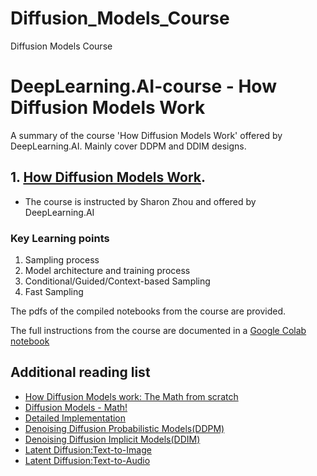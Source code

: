 # Diffusion_Models_Course
Diffusion Models Course 

# DeepLearning.AI-course - How Diffusion Models Work
A summary of the course 'How Diffusion Models Work' offered by DeepLearning.AI. Mainly cover DDPM and DDIM designs.

## 1. [How Diffusion Models Work](https://www.deeplearning.ai/short-courses/how-diffusion-models-work/).
  - The course is instructed by Sharon Zhou and offered by DeepLearning.AI
 

### Key Learning points

1. Sampling process
2. Model architecture and training process
3. Conditional/Guided/Context-based Sampling
4. Fast Sampling
  
The pdfs of the compiled notebooks from the course are provided.

The full instructions from the course are documented in a [Google Colab notebook](https://github.com/arjunp17/Diffusion_Models_Course/blob/main/Diffusion_Models.ipynb)


## Additional reading list
- [How Diffusion Models work: The Math from scratch](https://theaisummer.com/diffusion-models/)
- [Diffusion Models - Math!](https://lilianweng.github.io/posts/2021-07-11-diffusion-models/)
- [Detailed Implementation](https://huggingface.co/blog/annotated-diffusion)
- [Denoising Diffusion Probabilistic Models(DDPM)](https://arxiv.org/pdf/2006.11239.pdf)
- [Denoising Diffusion Implicit Models(DDIM)](https://arxiv.org/pdf/2010.02502.pdf)
- [Latent Diffusion:Text-to-Image](https://github.com/Stability-AI/stablediffusion)
- [Latent Diffusion:Text-to-Audio](https://audioldm.github.io/)
